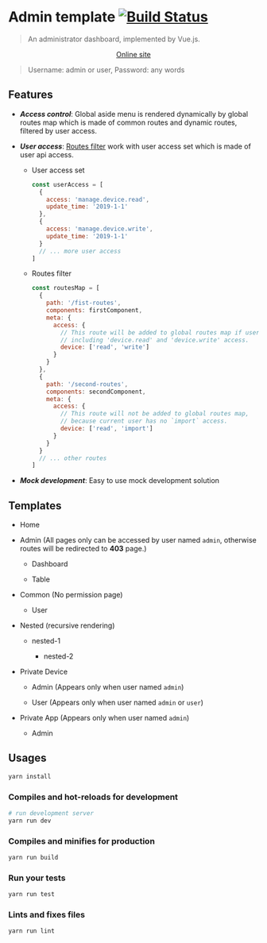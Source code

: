 # Admin template [![Build Status](https://travis-ci.org/lbwa/admin-template.svg?branch=master)](https://travis-ci.org/lbwa/admin-template)

> An administrator dashboard, implemented by Vue.js.

<p align="center">
  <a href="https://lbwa.github.io/admin-template">Online site</a>
</p>

> Username: admin or user, Password: any words

## Features

- **_Access control_**: Global aside menu is rendered dynamically by global routes map which is made of common routes and dynamic routes, filtered by user access.

- **_User access_**: [Routes filter](./src/permission/filter-routes.js) work with user access set which is made of user api access.

  - User access set

    ```js
    const userAccess = [
      {
        access: 'manage.device.read',
        update_time: '2019-1-1'
      },
      {
        access: 'manage.device.write',
        update_time: '2019-1-1'
      }
      // ... more user access
    ]
    ```

  - Routes filter

    ```js
    const routesMap = [
      {
        path: '/fist-routes',
        components: firstComponent,
        meta: {
          access: {
            // This route will be added to global routes map if user access set
            // including 'device.read' and 'device.write' access.
            device: ['read', 'write']
          }
        }
      },
      {
        path: '/second-routes',
        components: secondComponent,
        meta: {
          access: {
            // This route will not be added to global routes map,
            // because current user has no `import` access.
            device: ['read', 'import']
          }
        }
      }
      // ... other routes
    ]
    ```

- **_Mock development_**: Easy to use mock development solution

## Templates

- Home

- Admin (All pages only can be accessed by user named `admin`, otherwise routes will be redirected to **403** page.)

  - Dashboard

  - Table

- Common (No permission page)

  - User

- Nested (recursive rendering)

  - nested-1

    - nested-2

- Private Device

  - Admin (Appears only when user named `admin`)

  - User (Appears only when user named `admin` or `user`)

- Private App (Appears only when user named `admin`)

  - Admin

## Usages

```bash
yarn install
```

### Compiles and hot-reloads for development

```bash
# run development server
yarn run dev
```

### Compiles and minifies for production

```bash
yarn run build
```

### Run your tests

```bash
yarn run test
```

### Lints and fixes files

```bash
yarn run lint
```

